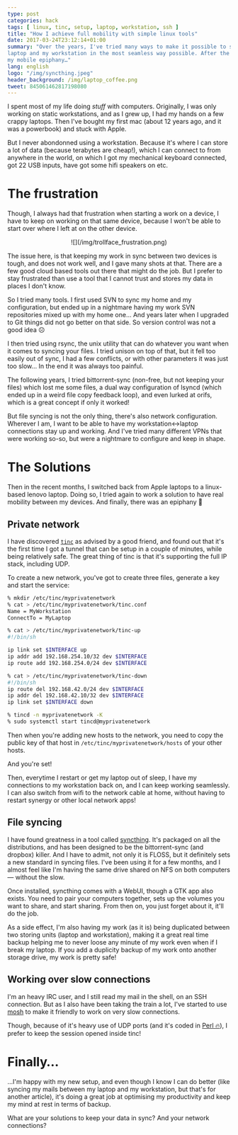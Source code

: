 ```yaml
---
type: post
categories: hack
tags: [ linux, tinc, setup, laptop, workstation, ssh ]
title: "How I achieve full mobility with simple linux tools"
date: 2017-03-24T23:12:14+01:00
summary: "Over the years, I've tried many ways to make it possible to switch between my
laptop and my workstation in the most seamless way possible. After the break, I'll share
my mobile epiphany…"
lang: english
logo: "/img/syncthing.jpeg"
header_background: /img/laptop_coffee.png
tweet: 845061462817198080
---
```


I spent most of my life doing *stuff* with computers. Originally, I was only working
on static workstations, and as I grew up, I had my hands on a few crappy laptops. Then
I've bought my first mac (about 12 years ago, and it was a powerbook) and stuck with 
Apple.

But I never abondonned using a workstation. Because it's where I can store a
lot of data (because terabytes are cheap!), which I can connect to from anywhere in
the world, on which I got my mechanical keyboard connected, got 22 USB inputs, have
got some hifi speakers on etc.

# The frustration

Though, I always had that frustration when starting a work on a device, I have to keep
on working on that same device, because I won't be able to start over where I left at
on the other device.

<center>
![](/img/trollface_frustration.png)
</center>

The issue here, is that keeping my work in sync between two devices is tough, and does
not work well, and I gave many shots at that. There are a few good cloud based tools
out there that might do the job. But I prefer to stay frustrated than use a tool that
I cannot trust and stores my data in places I don't know.

So I tried many tools. I first used SVN to sync my home and my configuration, but ended
up in a nightmare having my work SVN repositories mixed up with my home one… And years
later when I upgraded to Git things did not go better on that side. So version control
was not a good idea ☹

I then tried using rsync, the unix utility that can do whatever you want when it comes
to syncing your files. I tried unison on top of that, but it fell too easily out of sync,
I had a few conflicts, or with other parameters it was just too slow… In the end it
was always too painful.

The following years, I tried bittorrent-sync (non-free, but not keeping your files)
which lost me some files, a dual way configuration of lsyncd (which ended up in a weird
file copy feedback loop), and even lurked at orifs, which is a great concept if only it
worked!

But file syncing is not the only thing, there's also network configuration. Wherever
I am, I want to be able to have my workstation↔laptop connections stay up and working.
And I've tried many different VPNs that were working so-so, but were a nightmare to
configure and keep in shape.

# The Solutions

Then in the recent months, I switched back from Apple laptops to a linux-based lenovo
laptop. Doing so, I tried again to work a solution to have real mobility between my
devices. And finally, there was an epiphany 🙌

## Private network

I have discovered [`tinc`][tinc] as advised by a good friend, and found out that it's
the first time I got a tunnel that can be setup in a couple of minutes, while being
relatively safe.
The great thing of tinc is that it's supporting the full IP stack, including UDP.

To create a new network, you've got to create three files, generate a key and start
the service:

``` bash
% mkdir /etc/tinc/myprivatenetwork
% cat > /etc/tinc/myprivatenetwork/tinc.conf
Name = MyWorkstation
ConnectTo = MyLaptop

% cat > /etc/tinc/myprivatenetwork/tinc-up
#!/bin/sh

ip link set $INTERFACE up
ip addr add 192.168.254.10/32 dev $INTERFACE
ip route add 192.168.254.0/24 dev $INTERFACE

% cat > /etc/tinc/myprivatenetwork/tinc-down
#!/bin/sh
ip route del 192.168.42.0/24 dev $INTERFACE
ip addr del 192.168.42.10/32 dev $INTERFACE
ip link set $INTERFACE down        

% tincd -n myprivatenetwork -K
% sudo systemctl start tincd@myprivatenetwork
```

Then when you're adding new hosts to the network, you need to copy the public
key of that host in `/etc/tinc/myprivatenetwork/hosts` of your other hosts. 

And you're set!

Then, everytime I restart or get my laptop out of sleep, I have my connections
to my workstation back on, and I can keep working seamlessly. I can also switch
from wifi to the network cable at home, without having to restart synergy or other
local network apps!

[tinc]:http://tinc-vpn.org

## File syncing

I have found greatness in a tool called [syncthing]. It's packaged on all the
distributions, and has been designed to be the bittorrent-sync (and dropbox)
killer. And I have to admit, not only it is FLOSS, but it definitely sets a new
standard in syncing files. I've been using it for a few months, and I almost
feel like I'm having the same drive shared on NFS on both computers — without
the slow.

Once installed, syncthing comes with a WebUI, though a GTK app also exists. You
need to pair your computers together, sets up the volumes you want to share, and
start sharing. From then on, you just forget about it, it'll do the job.

As a side effect, I'm also having my work (as it is) being duplicated between two
storing units (laptop and workstation), making it a great real time backup helping
me to never loose any minute of my work even when if I break my laptop. If you add
a duplicity backup of my work onto another storage drive, my work is pretty safe!

[syncthing]:https://syncthing.net/

## Working over slow connections

I'm an heavy IRC user, and I still read my mail in the shell, on an SSH connection.
But as I also have been taking the train a lot, I've started to use [mosh] to make
it friendly to work on very slow connections.

Though, because of it's heavy use of UDP ports (and it's coded in [Perl 🔥](https://youtu.be/yp_l5ntikaU?t=59)), I prefer
to keep the session opened inside tinc!

[mosh]:http://mosh.org

# Finally…

…I'm happy with my new setup, and even though I know I can do better (like syncing my mails
between my laptop and my workstation, but that's for another article), it's doing a great
job at optimising my productivity and keep my mind at rest in terms of backup.

What are your solutions to keep your data in sync? And your network connections?

